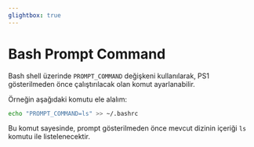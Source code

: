 ```yaml
---
glightbox: true
---
```


# Bash Prompt Command

Bash shell üzerinde `PROMPT_COMMAND` değişkeni kullanılarak, PS1 gösterilmeden önce çalıştırılacak olan komut ayarlanabilir.

Örneğin aşağıdaki komutu ele alalım:

```bash
echo "PROMPT_COMMAND=ls" >> ~/.bashrc
```

Bu komut sayesinde, prompt gösterilmeden önce mevcut dizinin içeriği `ls` komutu ile listelenecektir.
